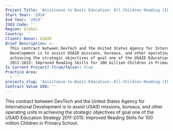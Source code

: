```yaml
---
Project Title: 'Assistance to Basic Education: All Children Reading (IDIQ)'
Start Year: '2014'
End Year: '2019'
ISO3 Code: ''
Region: Global
Country: ''
Client/ Donor: USAID
Brief Description: >-
  This contract between DevTech and the United States Agency for International
  Development is to assist USAID missions, bureaus, and other operating units in
  achieving the strategic objectives of goal one of the USAID Education Strategy
  2011-2015: Improved Reading Skills for 100 million Children in Primary School.
Is Current Project? (true/false): true
Practice Area:
  - ''
projects_slug: 'Assistance-to-Basic-Education:-All-Children-Reading-(IDIQ)'
Contract Value USD: ''
---
```

This contract between DevTech and the United States Agency for International Development is to assist USAID missions, bureaus, and other operating units in achieving the strategic objectives of goal one of the USAID Education Strategy 2011-2015: Improved Reading Skills for 100 million Children in Primary School.